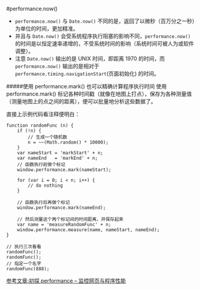 #performance.now()

* ```performance.now()``` 与 ```Date.now()``` 不同的是，返回了以微秒（百万分之一秒）为单位的时间，更加精准。
* 并且与 ```Date.now()``` 会受系统程序执行阻塞的影响不同，```performance.now()``` 的时间是以恒定速率递增的，不受系统时间的影响（系统时间可被人为或软件调整）。
* 注意 ```Date.now()``` 输出的是 UNIX 时间，即距离 1970 的时间，而 ```performance.now()``` 输出的是相对于 ```performance.timing.navigationStart```(页面初始化) 的时间。

#####使用 performance.mark() 也可以精确计算程序执行时间
使用 performance.mark() 标记各种时间戳（就像在地图上打点），保存为各种测量值（测量地图上的点之间的距离），便可以批量地分析这些数据了。

直接上示例代码看注释便明白：
```
function randomFunc (n) {  
    if (!n) {
        // 生成一个随机数
        n = ~~(Math.random() * 10000);
    }
    var nameStart = 'markStart' + n; 
    var nameEnd   = 'markEnd' + n; 
    // 函数执行前做个标记
    window.performance.mark(nameStart);
 
    for (var i = 0; i < n; i++) {
        // do nothing
    }
 
    // 函数执行后再做个标记
    window.performance.mark(nameEnd);
 
    // 然后测量这个两个标记间的时间距离，并保存起来
    var name = 'measureRandomFunc' + n;
    window.performance.measure(name, nameStart, nameEnd);
}
 
// 执行三次看看
randomFunc();  
randomFunc();  
// 指定一个名字
randomFunc(888);
```
[参考文章:初探 performance – 监控网页与程序性能](http://www.alloyteam.com/2015/09/explore-performance/)